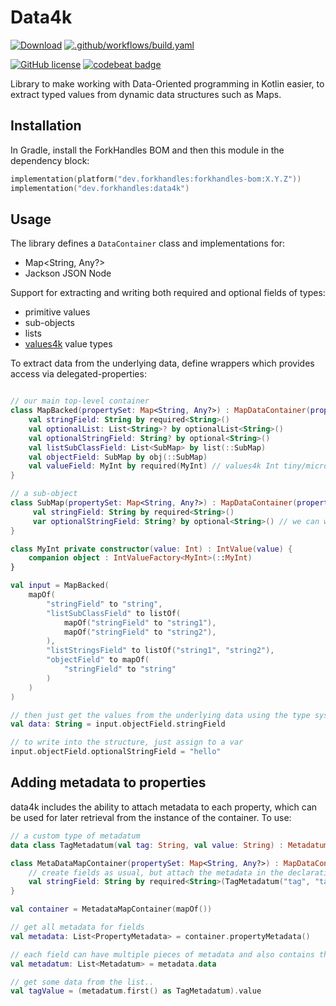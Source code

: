# Data4k

<a href="https://mvnrepository.com/artifact/dev.forkhandles"><img alt="Download" src="https://img.shields.io/maven-central/v/dev.forkhandles/forkhandles-bom"></a>
[![.github/workflows/build.yaml](https://github.com/fork-handles/forkhandles/actions/workflows/build.yaml/badge.svg)](https://github.com/fork-handles/forkhandles/actions/workflows/build.yaml)

<a href="http//www.apache.org/licenses/LICENSE-2.0"><img alt="GitHub license" src="https://img.shields.io/badge/license-Apache%20License%202.0-blue.svg?style=flat"></a>
<a href="https://codebeat.co/projects/github-com-fork-handles-forkhandles-trunk"><img alt="codebeat badge" src="https://codebeat.co/badges/5b369ed4-af27-46f4-ad9c-a307d900617e"></a>

Library to make working with Data-Oriented programming in Kotlin easier, to extract typed values from dynamic data structures such as Maps.

## Installation

In Gradle, install the ForkHandles BOM and then this module in the dependency block:

```kotlin
implementation(platform("dev.forkhandles:forkhandles-bom:X.Y.Z"))
implementation("dev.forkhandles:data4k")
```

## Usage 

The library defines a `DataContainer` class and implementations for:
- Map<String, Any?>
- Jackson JSON Node

Support for extracting and writing both required and optional fields of types:
- primitive values
- sub-objects
- lists
- [values4k](https://github.com/fork-handles/forkhandles/tree/trunk/values4k) value types

To extract data from the underlying data, define wrappers which provides access via delegated-properties:

```kotlin

// our main top-level container
class MapBacked(propertySet: Map<String, Any?>) : MapDataContainer(propertySet) {
    val stringField: String by required<String>()
    val optionalList: List<String>? by optionalList<String>()
    val optionalStringField: String? by optional<String>()
    val listSubClassField: List<SubMap> by list(::SubMap)
    val objectField: SubMap by obj(::SubMap) 
    val valueField: MyInt by required(MyInt) // values4k Int tiny/micro type
}

// a sub-object
class SubMap(propertySet: Map<String, Any?>) : MapDataContainer(propertySet) {
     val stringField: String by required<String>()
     var optionalStringField: String? by optional<String>() // we can write to this field!
}

class MyInt private constructor(value: Int) : IntValue(value) {
    companion object : IntValueFactory<MyInt>(::MyInt)
}

val input = MapBacked(
    mapOf(
        "stringField" to "string",
        "listSubClassField" to listOf(
            mapOf("stringField" to "string1"),
            mapOf("stringField" to "string2"),
        ),
        "listStringsField" to listOf("string1", "string2"),
        "objectField" to mapOf(
            "stringField" to "string"
        )
    )
)

// then just get the values from the underlying data using the type system. Errors will be thrown for missing/invalid properties
val data: String = input.objectField.stringField

// to write into the structure, just assign to a var
input.objectField.optionalStringField = "hello"
```


## Adding metadata to properties

data4k includes the ability to attach metadata to each property, which can be used for later retrieval from the instance of the container. To use:

```kotlin
// a custom type of metadatum
data class TagMetadatum(val tag: String, val value: String) : Metadatum

class MetaDataMapContainer(propertySet: Map<String, Any?>) : MapDataContainer(propertySet) {
    // create fields as usual, but attach the metadata in the declaration
    val stringField: String by required<String>(TagMetadatum("tag", "tagValue"))
}

val container = MetadataMapContainer(mapOf())

// get all metadata for fields
val metadata: List<PropertyMetadata> = container.propertyMetadata()

// each field can have multiple pieces of metadata and also contains the name and the KType of the field
val metadatum: List<Metadatum> = metadata.data

// get some data from the list..
val tagValue = (metadatum.first() as TagMetadatum).value
```
